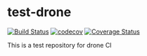 # test-drone
[![Build Status](https://travis-ci.com/hongyanwang/test-travis.svg?branch=master)](https://travis-ci.com/hongyanwang/test-travis)
[![codecov](https://codecov.io/gh/hongyanwang/test-travis/branch/master/graph/badge.svg)](https://codecov.io/gh/hongyanwang/test-travis)
[![Coverage Status](https://coveralls.io/repos/github/hongyanwang/test-travis/badge.svg?branch=master)](https://coveralls.io/github/hongyanwang/test-travis?branch=master)

This is a test repository for drone CI
